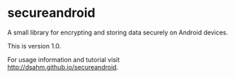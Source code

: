 # secureandroid
A small library for encrypting and storing data securely on Android devices.

This is version 1.0.

For usage information and tutorial visit http://dsahm.github.io/secureandroid.

